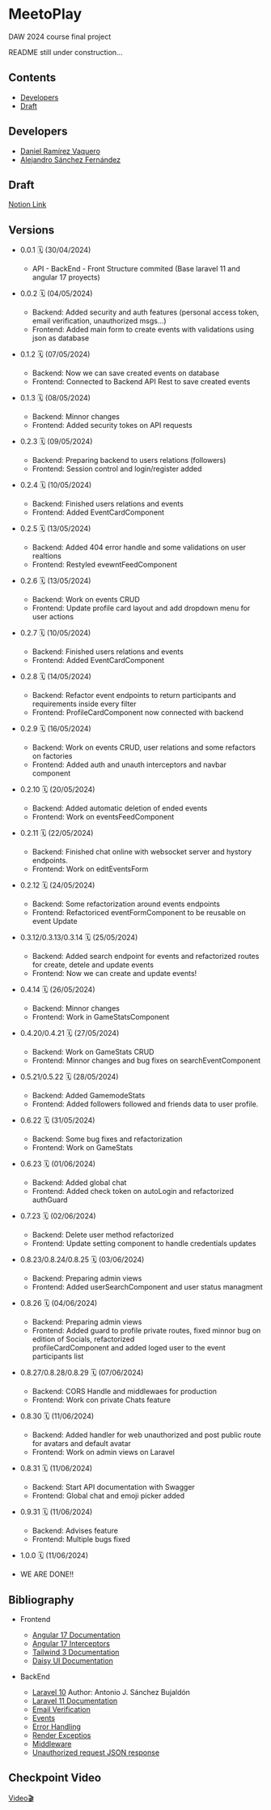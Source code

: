 # MeetoPlay

DAW 2024 course final project

README still under construction...

## Contents

- [Developers](#developers)
- [Draft](#draft)

## Developers

- [Daniel Ramírez Vaquero](https://github.com/DaniRamirezVaquero)
- [Alejandro Sánchez Fernández](https://github.com/Alexiiius)

## Draft

[Notion Link](https://abrasive-hero-fc5.notion.site/Ante-Proyecto-38e379f81d054bee9f4d5a9adf676640?pvs=4)

## Versions
- 0.0.1 🗓️ (30/04/2024) 
  - API - BackEnd - Front Structure commited (Base laravel 11 and angular 17 proyects)
    
- 0.0.2 🗓️ (04/05/2024) 
  - Backend: Added security and auth features (personal access token, email verification, unauthorized msgs...)
  - Frontend: Added main form to create events with validations using json as database
    
- 0.1.2 🗓️ (07/05/2024) 
  - Backend: Now we can save created events on database
  - Frontend: Connected to Backend API Rest to save created events
    
- 0.1.3 🗓️ (08/05/2024) 
  - Backend: Minnor changes
  - Frontend: Added security tokes on API requests

- 0.2.3 🗓️ (09/05/2024) 
  - Backend: Preparing backend to users relations (followers)
  - Frontend: Session control and login/register added
  
- 0.2.4 🗓️ (10/05/2024)
    - Backend: Finished users relations and events
    - Frontend: Added EventCardComponent
 
- 0.2.5 🗓️ (13/05/2024)
    - Backend: Added 404 error handle and some validations on user realtions
    - Frontend: Restyled evewntFeedComponent

- 0.2.6 🗓️ (13/05/2024)
    - Backend: Work on events CRUD
    - Frontend: Update profile card layout and add dropdown menu for user actions
 
- 0.2.7 🗓️ (10/05/2024)
    - Backend: Finished users relations and events
    - Frontend: Added EventCardComponent

- 0.2.8 🗓️ (14/05/2024)
    - Backend: Refactor event endpoints to return participants and requirements inside every filter
    - Frontend: ProfileCardComponent now connected with backend
 
- 0.2.9 🗓️ (16/05/2024)
    - Backend: Work on events CRUD, user relations and some refactors on factories
    - Frontend: Added auth and unauth interceptors and navbar component

- 0.2.10 🗓️ (20/05/2024)
    - Backend: Added automatic deletion of ended events
    - Frontend: Work on eventsFeedComponent
 
- 0.2.11 🗓️ (22/05/2024)
    - Backend: Finished chat online with websocket server and hystory endpoints.
    - Frontend: Work on editEventsForm
 
- 0.2.12 🗓️ (24/05/2024)
  - Backend: Some refactorization around events endpoints 
  - Frontend: Refactoriced eventFormComponent to be reusable on event Update
 
- 0.3.12/0.3.13/0.3.14 🗓️ (25/05/2024)
  - Backend: Added search endpoint for events and refactorized routes for create, detele and update events
  - Frontend: Now we can create and update events!
 
- 0.4.14 🗓️ (26/05/2024)
  - Backend: Minnor changes
  - Frontend: Work in GameStatsComponent
 
- 0.4.20/0.4.21 🗓️ (27/05/2024)
  - Backend: Work on GameStats CRUD
  - Frontend: Minnor changes and bug fixes on searchEventComponent

- 0.5.21/0.5.22 🗓️ (28/05/2024)
  - Backend: Added GamemodeStats
  - Frontend: Added followers followed and friends data to user profile.
 
- 0.6.22 🗓️ (31/05/2024)
  - Backend: Some bug fixes and refactorization
  - Frontend: Work on GameStats

- 0.6.23 🗓️ (01/06/2024)
  - Backend: Added global chat
  - Frontend: Added check token on autoLogin and refactorized authGuard

- 0.7.23 🗓️ (02/06/2024)
  - Backend: Delete user method refactorized
  - Frontend: Update setting component to handle credentials updates

- 0.8.23/0.8.24/0.8.25 🗓️ (03/06/2024)
  - Backend: Preparing admin views
  - Frontend: Added userSearchComponent and user status managment

- 0.8.26 🗓️ (04/06/2024)
  - Backend: Preparing admin views
  - Frontend: Added guard to profile private routes, fixed minnor bug on edition of Socials, refactorized       
              profileCardComponent and added loged user to the event participants list

- 0.8.27/0.8.28/0.8.29 🗓️ (07/06/2024)
  - Backend: CORS Handle and middlewaes for production
  - Frontend: Work con private Chats feature

- 0.8.30 🗓️ (11/06/2024)
  - Backend: Added handler for web unauthorized and post public route for avatars and default avatar
  - Frontend: Work on admin views on Laravel
 
- 0.8.31 🗓️ (11/06/2024)
  - Backend: Start API documentation with Swagger
  - Frontend: Global chat and emoji picker added
    
- 0.9.31 🗓️ (11/06/2024)
  - Backend: Advises feature
  - Frontend: Multiple bugs fixed
 
- 1.0.0 🗓️ (11/06/2024)
 - WE ARE DONE!!
  
## Bibliography
- Frontend
  - [Angular 17 Documentation](https://angular.dev/overview)
  - [Angular 17 Interceptors](https://medium.com/@mohsinogen/angular-17-http-interceptors-guide-417e7c8ffada)
  - [Tailwind 3 Documentation](https://tailwindcss.com/docs)
  - [Daisy UI Documentation](https://daisyui.com/docs)
  
- BackEnd
  - [Laravel 10](https://docs.google.com/document/d/11o66V_6gooL5eodWQqh5A8usfJYtiiO_u6D4t4kuhWc/edit#heading=h.lq8wkgqychh3) Author: Antonio J. Sánchez Bujaldón
  - [Laravel 11 Documentation](https://laravel.com/docs/11.x/releases)
  - [Email Verification](https://laravel.com/docs/11.x/verification)
  - [Events](https://laravel.com/docs/11.x/events)
  - [Error Handling](https://laravel.com/docs/11.x/errors)
  - [Render Exceptios](https://laravel.com/docs/11.x/errors#renderable-exceptions)
  - [Middleware](https://laravel.com/docs/11.x/middleware)
  - [Unauthorized request JSON response](https://laracasts.com/discuss/channels/laravel/laravel-11-api-unauthorized-requests-redirects-to-login-page?page=1&replyId=930192)

## Checkpoint Video
  [Video🎬](https://drive.google.com/file/d/1F81V0F58sIDZHxnyY5XTL2U2HFycFt-Y/view?usp=sharing)
